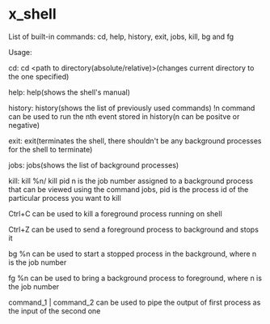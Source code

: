 # x_shell

List of built-in commands:
cd, help, history, exit, jobs, kill, bg and fg

Usage:

cd: cd <path to directory(absolute/relative)>(changes current directory to the one specified)

help: help(shows the shell's manual)

history: history(shows the list of previously used commands)
  !n command can be used to run the nth event stored in history(n can be positve or negative)

exit: exit(terminates the shell, there shouldn't be any background processes for the shell to terminate)

jobs: jobs(shows the list of background processes)

kill: kill %n/ kill pid
   n is the job number assigned to a background process that can be viewed using the command jobs, pid is the process id of the particular process you want to kill

Ctrl+C can be used to kill a foreground process running on shell

Ctrl+Z can be used to send a foreground process to background and stops it

bg %n can be used to start a stopped process in the background, where n is the job number

fg %n can be used to bring a background process to foreground, where n is the job number

command_1 | command_2 can be used to pipe the output of first process as the input of the second one
